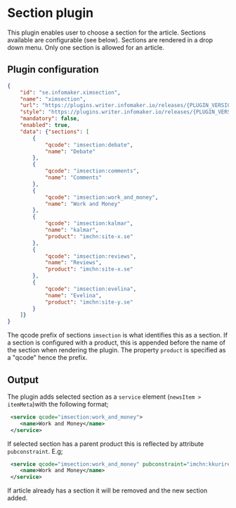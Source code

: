 # Section plugin
This plugin enables user to choose a section for the article. Sections available are configurable (see below).
Sections are rendered in a drop down menu. Only one section is allowed for an article.

## Plugin configuration
```json
{
    "id": "se.infomaker.ximsection",
    "name": "ximsection",
    "url": "https://plugins.writer.infomaker.io/releases/{PLUGIN_VERSION}/index.js",
    "style": "https://plugins.writer.infomaker.io/releases/{PLUGIN_VERSION}/style.css",
    "mandatory": false,
    "enabled": true,
    "data": {"sections": [
        {
            "qcode": "imsection:debate",
            "name": "Debate"
        },
        {
            "qcode": "imsection:comments",
            "name": "Comments"
        },
        {
            "qcode": "imsection:work_and_money",
            "name": "Work and Money"
        },
        {
            "qcode": "imsection:kalmar",
            "name": "kalmar",
            "product": "imchn:site-x.se"
        },
        {
            "qcode": "imsection:reviews",
            "name": "Reviews",
            "product": "imchn:site-x.se"
        },
        {
            "qcode": "imsection:evelina",
            "name": "Evelina",
            "product": "imchn:site-y.se"
        }
    ]}
}
 ```
 The qcode prefix of sections `imsection` is what identifies this as a section. If a section is configured with a 
 product, this is appended before the name of the section when rendering the plugin. The property `product` is specified as
 a "qcode" hence the prefix.

## Output 
The plugin adds selected section as a `service` element (`newsItem > itemMeta`)with the following format;

```xml
 <service qcode="imsection:work_and_money">
    <name>Work and Money</name>
 </service>
```

If selected section has a parent product this is reflected by attribute `pubconstraint`. E.g;

```xml
 <service qcode="imsection:work_and_money" pubconstraint="imchn:kkuriren.se">
    <name>Work and Money</name>
 </service>
```

If article already has a section it will be removed and the new section added.
